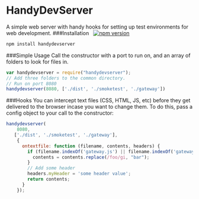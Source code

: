 HandyDevServer
===================
A simple web server with handy hooks for setting up test environments for web development.
###Installation &nbsp;  [![npm version](https://badge.fury.io/js/handydevserver.svg)](http://badge.fury.io/js/handydevserver)
```sh
npm install handydevserver
```
###Simple Usage
Call the constructor with a port to run on, and an array of folders to look for files in.
```javascript
var handydevserver = require("handydevserver");
// Add three folders to the common directory.
// Run on port 8080
handydevserver(8080, ['./dist', './smoketest', './gateway'])
```
###Hooks
You can intercept text files (CSS, HTML, JS, etc) before they get delivered to the browser incase you want to change them. To do this, pass a config object to your call to the constructor:
```javascript
handydevserver(
    8080,
   ['./dist', './smoketest', './gateway'],
    {
      ontextfile: function (filename, contents, headers) {
        if (filename.indexOf('gateway.js') || filename.indexOf('gateway.min.js')) {
          contents = contents.replace(/foo/gi, "bar");
        }
        // Add some header
        headers.myHeader = 'some header value';
        return contents;
      }
    });
```

